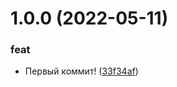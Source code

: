 # 1.0.0 (2022-05-11)


### feat

* Первый коммит! ([33f34af](https://github.com/Lizardz7z/QAOPS-for-web-app/commit/33f34afe2f8b9c6785b1d6c132f9837a721b54ce))
